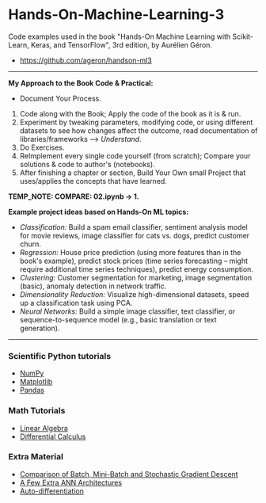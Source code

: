 # Hands-On-Machine-Learning-3

Code examples used in the book "Hands-On Machine Learning with Scikit-Learn, Keras, and TensorFlow", 3rd edition, by Aurélien Géron.

- https://github.com/ageron/handson-ml3

---
**My Approach to the Book Code & Practical:**

-  Document Your Process.
1. Code along with the Book; Apply the code of the book as it is & run.
2. Experiment by tweaking parameters, modifying code, or using different datasets to see how changes affect the outcome, read documentation of libraries/frameworks --> *Understand*.
3. Do Exercises.
4. ReImplement every single code yourself (from scratch); Compare your solutions & code to author's (notebooks).
5. After finishing a chapter or section, Build Your Own small Project that uses/applies the concepts that have learned.

**TEMP_NOTE: COMPARE: 02.ipynb -> 1.**

**Example project ideas based on Hands-On ML topics:**

* *Classification:* Build a spam email classifier, sentiment analysis model for movie reviews, image classifier for cats vs. dogs, predict customer churn.
* *Regression:* House price prediction (using more features than in the book's example), predict stock prices (time series forecasting – might require additional time series techniques), predict energy consumption.
* *Clustering:* Customer segmentation for marketing, image segmentation (basic), anomaly detection in network traffic.
* *Dimensionality Reduction:* Visualize high-dimensional datasets, speed up a classification task using PCA.
* *Neural Networks:* Build a simple image classifier, text classifier, or sequence-to-sequence model (e.g., basic translation or text generation).

---


### Scientific Python tutorials
- [NumPy](tools_numpy.ipynb)
- [Matplotlib](tools_matplotlib.ipynb)
- [Pandas](tools_pandas.ipynb)


### Math Tutorials
- [Linear Algebra](math_linear_algebra.ipynb)
- [Differential Calculus](math_differential_calculus.ipynb)


### Extra Material
- [Comparison of Batch, Mini-Batch and Stochastic Gradient Descent](extra_gradient_descent_comparison.ipynb)
- [A Few Extra ANN Architectures](extra_ann_architectures.ipynb)
- [Auto-differentiation](extra_autodiff.ipynb)
